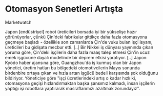 # Otomasyon Senetleri Artışta

Marketwatch

Japon [endüstriyel] robot üreticileri borsada iyi bir yükselişe hazır görünüyorlar, çünkü Çin'deki fabrikalar gittikçe daha fazla otomasyona geçmeye başladı - özellikle son zamanlarda Çin'de vuku bulan işçi isyanı, üreticileri bu gidişata mecbur etti. [..] Bir Nikkei iş dünyası yayınında çıkan yoruma göre, Çin'deki işçilerin daha fazla maaş talep etmesi Çin'in ucuz emek işgücüne dayalı modelinde bir deprem etkisi yaratıyor. [..] Japon Kyödo haber ajansına göre, Guangzhou'da iş kurmuş olan bir Japon yönetici, üretim hatları bu bölgedeki otomotivcilerin Mayıs sonunda birdenbire ortaya çıkan ve hızla artan işgücü bedeli karşısında şok olduğunu bildiriyor. Yöneticiye göre "işçi ücretlerindeki artış o kadar hızlı ki, otomasyona geçişi hızlandırmaktan başka şansımız kalmadı, insan işçilerin yaptığı işi robotlara yaptırarak masraflarımızı azaltmak zorundayız".

